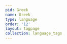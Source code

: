 ```yaml
---
pid: Greek
name: Greek
type: language
order: '12'
layout: tagpage
collection: language_tags
---
```

